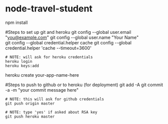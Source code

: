 node-travel-student
===================


npm install

#Steps to set up git and heroku
	git config --global user.email "you@example.com"
	git config --global user.name "Your Name"  
	git config --global credential.helper cache
	git config --global credential.helper 'cache --timeout=3600' 

	# NOTE: will ask for heroku credentials
	heroku login
	heroku keys:add
  heroku create your-app-name-here


#Steps to push to github or to heroku (for deployment)
	git add -A
	git commit -a -m "your commit message here"
	
	# NOTE: this will ask for github credentials
	git push origin master 

	# NOTE: type 'yes' if asked about RSA key
	git push heroku master
		

	